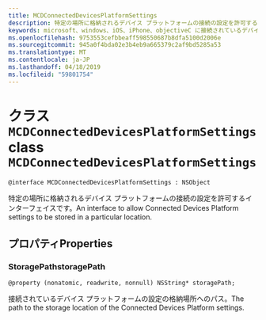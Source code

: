 ```yaml
---
title: MCDConnectedDevicesPlatformSettings
description: 特定の場所に格納されるデバイス プラットフォームの接続の設定を許可するインターフェイスです。
keywords: microsoft、windows、iOS、iPhone、objectiveC に接続されているデバイス、プロジェクトのローマ
ms.openlocfilehash: 9753553cefbbeaff598550687b8dfa5100d2006e
ms.sourcegitcommit: 945a0f4bda02e3b4eb9a665379c2af9bd5285a53
ms.translationtype: MT
ms.contentlocale: ja-JP
ms.lasthandoff: 04/18/2019
ms.locfileid: "59801754"
---
```

# <a name="class-mcdconnecteddevicesplatformsettings"></a><span data-ttu-id="51284-104">クラス `MCDConnectedDevicesPlatformSettings`</span><span class="sxs-lookup"><span data-stu-id="51284-104">class `MCDConnectedDevicesPlatformSettings`</span></span> 

```
@interface MCDConnectedDevicesPlatformSettings : NSObject
```  
<span data-ttu-id="51284-105">特定の場所に格納されるデバイス プラットフォームの接続の設定を許可するインターフェイスです。</span><span class="sxs-lookup"><span data-stu-id="51284-105">An interface to allow Connected Devices Platform settings to be stored in a particular location.</span></span>  

## <a name="properties"></a><span data-ttu-id="51284-106">プロパティ</span><span class="sxs-lookup"><span data-stu-id="51284-106">Properties</span></span>

### <a name="storagepath"></a><span data-ttu-id="51284-107">StoragePath</span><span class="sxs-lookup"><span data-stu-id="51284-107">storagePath</span></span>
`@property (nonatomic, readwrite, nonnull) NSString* storagePath;`

<span data-ttu-id="51284-108">接続されているデバイス プラットフォームの設定の格納場所へのパス。</span><span class="sxs-lookup"><span data-stu-id="51284-108">The path to the storage location of the Connected Devices Platform settings.</span></span>